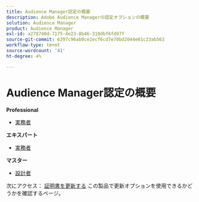 ```yaml
---
title: Audience Manager認定の概要
description: Adobe Audience Managerの認定オプションの概要
solution: Audience Manager
product: Audience Manager
exl-id: a278740d-7175-4e23-8b46-310dbf6fd97f
source-git-commit: 6397c96ab0ce2ecf6cd7e70bd2044e01c23ab563
workflow-type: tm+mt
source-wordcount: '41'
ht-degree: 4%

---
```


# Audience Manager認定の概要

**Professional**

* [実務者](/help/certifications/aam/aam-p-business.md) <!--AD0-E458-->

**エキスパート**

* [実務者](/help/certifications/aam/aam-e-business.md) <!--AD0-E457-->

**マスター**

* [設計者](/help/certifications/aam/aam-m-architect.md) <!--AD0-E454-->

次にアクセス： [証明書を更新する](/help/certifications/renew.md) この製品で更新オプションを使用できるかどうかを確認するページ。
